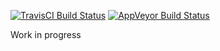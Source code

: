 [![TravisCI Build Status](https://travis-ci.org/mlocati/php-terminal.svg?branch=master)](https://travis-ci.org/mlocati/php-terminal)
[![AppVeyor Build Status](https://ci.appveyor.com/api/projects/status/github/mlocati/php-terminal?branch=master&svg=true)](https://ci.appveyor.com/project/mlocati/php-terminal)

Work in progress